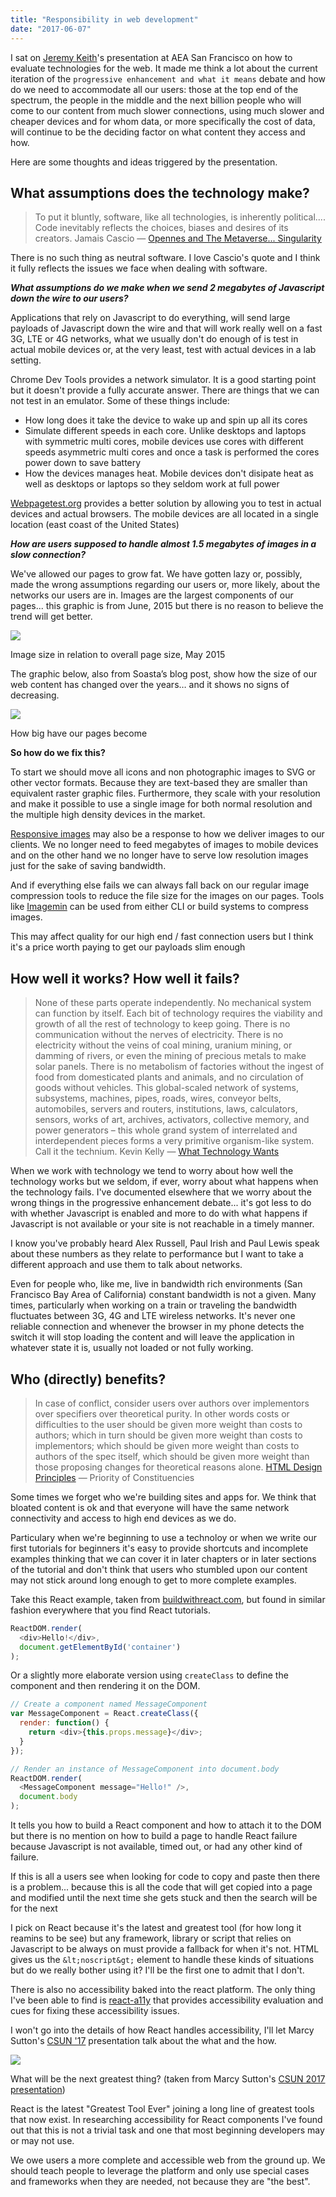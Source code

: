 ```yaml
---
title: "Responsibility in web development"
date: "2017-06-07"
---
```


I sat on [Jeremy Keith](https://adactio.com/)'s presentation at AEA San Francisco on how to evaluate technologies for the web. It made me think a lot about the current iteration of the `progressive enhancement and what it means` debate and how do we need to accommodate all our users: those at the top end of the spectrum, the people in the middle and the next billion people who will come to our content from much slower connections, using much slower and cheaper devices and for whom data, or more specifically the cost of data, will continue to be the deciding factor on what content they access and how.

Here are some thoughts and ideas triggered by the presentation.

## What assumptions does the technology make?

> To put it bluntly, software, like all technologies, is inherently political.... Code inevitably reflects the choices, biases and desires of its creators. Jamais Cascio — [Opennes and The Metaverse... Singularity](http://www.bibliotecapleyades.net/ciencia/ciencia_singularity02.htm)

There is no such thing as neutral software. I love Cascio's quote and I think it fully reflects the issues we face when dealing with software.

**_What assumptions do we make when we send 2 megabytes of Javascript down the wire to our users?_**

Applications that rely on Javascript to do everything, will send large payloads of Javascript down the wire and that will work really well on a fast 3G, LTE or 4G networks, what we usually don't do enough of is test in actual mobile devices or, at the very least, test with actual devices in a lab setting.

Chrome Dev Tools provides a network simulator. It is a good starting point but it doesn't provide a fully accurate answer. There are things that we can not test in an emulator. Some of these things include:

- How long does it take the device to wake up and spin up all its cores
- Simulate different speeds in each core. Unlike desktops and laptops with symmetric multi cores, mobile devices use cores with different speeds asymmetric multi cores and once a task is performed the cores power down to save battery
- How the devices manages heat. Mobile devices don't disipate heat as well as desktops or laptops so they seldom work at full power

[Webpagetest.org](https://www.webpagetest.org/) provides a better solution by allowing you to test in actual devices and actual browsers. The mobile devices are all located in a single location (east coast of the United States)

**_How are users supposed to handle almost 1.5 megabytes of images in a slow connection?_**

We've allowed our pages to grow fat. We have gotten lazy or, possibly, made the wrong assumptions regarding our users or, more likely, about the networks our users are in. Images are the largest components of our pages... this graphic is from June, 2015 but there is no reason to believe the trend will get better.

![](//publishing-project.rivendellweb.net/wp-content/uploads/2017/06/page-bloat-images.png)

Image size in relation to overall page size, May 2015

The graphic below, also from Soasta’s blog post, show how the size of our web content has changed over the years… and it shows no signs of decreasing.

![](//publishing-project.rivendellweb.net/wp-content/uploads/2017/06/page-bloat-May15-page-composition.png)

How big have our pages become

**So how do we fix this?**

To start we should move all icons and non photographic images to SVG or other vector formats. Because they are text-based they are smaller than equivalent raster graphic files. Furthermore, they scale with your resolution and make it possible to use a single image for both normal resolution and the multiple high density devices in the market.

[Responsive images](https://www.smashingmagazine.com/2014/05/responsive-images-done-right-guide-picture-srcset/) may also be a response to how we deliver images to our clients. We no longer need to feed megabytes of images to mobile devices and on the other hand we no longer have to serve low resolution images just for the sake of saving bandwidth.

And if everything else fails we can always fall back on our regular image compression tools to reduce the file size for the images on our pages. Tools like [Imagemin](https://github.com/imagemin/imagemin) can be used from either CLI or build systems to compress images.

This may affect quality for our high end / fast connection users but I think it's a price worth paying to get our payloads slim enough

## How well it works? How well it fails?

> None of these parts operate independently. No mechanical system can function by itself. Each bit of technology requires the viability and growth of all the rest of technology to keep going. There is no communication without the nerves of electricity. There is no electricity without the veins of coal mining, uranium mining, or damming of rivers, or even the mining of precious metals to make solar panels. There is no metabolism of factories without the ingest of food from domesticated plants and animals, and no circulation of goods without vehicles. This global-scaled network of systems, subsystems, machines, pipes, roads, wires, conveyor belts, automobiles, servers and routers, institutions, laws, calculators, sensors, works of art, archives, activators, collective memory, and power generators – this whole grand system of interrelated and interdependent pieces forms a very primitive organism-like system. Call it the technium. Kevin Kelly — [What Technology Wants](http://kk.org/thetechnium/what-technology/)

When we work with technology we tend to worry about how well the technology works but we seldom, if ever, worry about what happens when the technology fails. I've documented elsewhere that we worry about the wrong things in the progressive enhancement debate... it's got less to do with whether Javascript is enabled and more to do with what happens if Javascript is not available or your site is not reachable in a timely manner.

I know you've probably heard Alex Russell, Paul Irish and Paul Lewis speak about these numbers as they relate to performance but I want to take a different approach and use them to talk about networks.

Even for people who, like me, live in bandwidth rich environments (San Francisco Bay Area of California) constant bandwidth is not a given. Many times, particularly when working on a train or traveling the bandwidth fluctuates between 3G, 4G and LTE wireless networks. It's never one reliable connection and whenever the browser in my phone detects the switch it will stop loading the content and will leave the application in whatever state it is, usually not loaded or not fully working.

## Who (directly) benefits?

> In case of conflict, consider users over authors over implementors over specifiers over theoretical purity. In other words costs or difficulties to the user should be given more weight than costs to authors; which in turn should be given more weight than costs to implementors; which should be given more weight than costs to authors of the spec itself, which should be given more weight than those proposing changes for theoretical reasons alone. [HTML Design Principles](https://dev.w3.org/html5/html-design-principles/#priority-of-constituencies) — Priority of Constituencies

Some times we forget who we're building sites and apps for. We think that bloated content is ok and that everyone will have the same network connectivity and access to high end devices as we do.

Particulary when we're beginning to use a technoloy or when we write our first tutorials for beginners it's easy to provide shortcuts and incomplete examples thinking that we can cover it in later chapters or in later sections of the tutorial and don't think that users who stumbled upon our content may not stick around long enough to get to more complete examples.

Take this React example, taken from [buildwithreact.com](http://buildwithreact.com/tutorial/components), but found in similar fashion everywhere that you find React tutorials.

```javascript
ReactDOM.render(
  <div>Hello!</div>,
  document.getElementById('container')
);
```

Or a slightly more elaborate version using `createClass` to define the component and then rendering it on the DOM.

```javascript
// Create a component named MessageComponent
var MessageComponent = React.createClass({
  render: function() {
    return <div>{this.props.message}</div>;
  }
});

// Render an instance of MessageComponent into document.body
ReactDOM.render(
  <MessageComponent message="Hello!" />,
  document.body
);
```

It tells you how to build a React component and how to attach it to the DOM but there is no mention on how to build a page to handle React failure because Javascript is not available, timed out, or had any other kind of failure.

If this is all a users see when looking for code to copy and paste then there is a problem... because this is all the code that will get copied into a page and modified until the next time she gets stuck and then the search will be for the next

I pick on React because it's the latest and greatest tool (for how long it reamins to be see) but any framework, library or script that relies on Javascript to be always on must provide a fallback for when it's not. HTML gives us the `&lt;noscript&gt;` element to handle these kinds of situations but do we really bother using it? I'll be the first one to admit that I don't.

There is also no accessibility baked into the react platform. The only thing I've been able to find is [react-a11y](https://github.com/reactjs/react-a11y) that provides accessibility evaluation and cues for fixing these accessibility issues.

I won't go into the details of how React handles accessibility, I'll let Marcy Sutton's [CSUN '17](https://marcysutton.github.io/react-a11y-presentation/#/) presentation talk about the what and the how.

![](//publishing-project.rivendellweb.net/wp-content/uploads/2017/06/react-hype.jpg)

What will be the next greatest thing? (taken from Marcy Sutton's [CSUN 2017 presentation](https://marcysutton.github.io/react-a11y-presentation/#/))

React is the latest "Greatest Tool Ever" joining a long line of greatest tools that now exist. In researching accessibility for React components I've found out that this is not a trivial task and one that most beginning developers may or may not use.

We owe users a more complete and accessible web from the ground up. We should teach people to leverage the platform and only use special cases and frameworks when they are needed, not because they are "the best".
